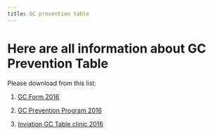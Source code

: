 ```yaml
---
title: GC prevention table
---
```

# Here are all information about GC Prevention Table

Please download from this list:

1. [GC Form 2016](/assets/download/SEAADE2016-GCForm.docx)

2. [GC Prevention Program 2016](/assets/download/SEAADE-GCPREVENTION-PROGRAM2016-guidance.pdf)

3. [Inviation GC Table clinic 2016](/assets/download/SEAADE2016-INVITATION-MEETING-2016-GC-table-clinic.pdf)
